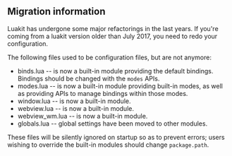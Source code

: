 ## Migration information

Luakit has undergone some major refactorings in the last years. If you're
coming from a luakit version older than July 2017, you need to redo your
configuration.

The following files used to be configuration files, but are not anymore:

 * binds.lua      -- is now a built-in module providing the default bindings.
                     Bindings should be changed with the `modes` APIs.
 * modes.lua      -- is now a built-in module providing built-in modes, as well
                     as providing APIs to manage bindings within those modes.
 * window.lua     -- is now a built-in module.
 * webview.lua    -- is now a built-in module.
 * webview_wm.lua -- is now a built-in module.
 * globals.lua    -- global settings have been moved to other modules.

These files will be silently ignored on startup so as to prevent errors; users
wishing to override the built-in modules should change `package.path`.
